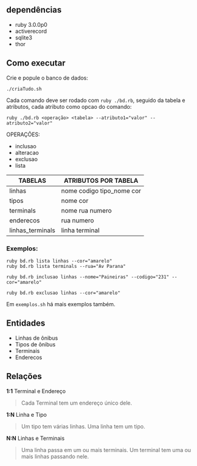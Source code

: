 ## dependências

- ruby 3.0.0p0
- activerecord
- sqlite3
- thor

## Como executar

Crie e popule o banco de dados:

```
./criaTudo.sh
```

Cada comando deve ser rodado com `ruby ./bd.rb`, seguido da tabela e atributos, cada atributo como opcao do comando:

```
ruby ./bd.rb <operação> <tabela> --atributo1="valor" --atributo2="valor"
```

OPERAÇÕES:

- inclusao
- alteracao
- exclusao
- lista

| TABELAS          | ATRIBUTOS POR TABELA      |
| ---------------- | ------------------------- |
| linhas           | nome codigo tipo_nome cor |
| tipos            | nome cor                  |
| terminals        | nome rua numero           |
| enderecos        | rua numero                |
| linhas_terminals | linha terminal            |

### Exemplos:

```
ruby bd.rb lista linhas --cor="amarelo"
ruby bd.rb lista terminals --rua="Av Parana"

ruby bd.rb inclusao linhas --nome="Paineiras" --codigo="231" --cor="amarelo"

ruby bd.rb exclusao linhas --cor="amarelo"
```

Em `exemplos.sh` há mais exemplos também.

## Entidades

- Linhas de ônibus
- Tipos de ônibus
- Terminais
- Enderecos

## Relações

**1:1** Terminal e Endereço

> Cada Terminal tem um endereço único dele.

**1:N** Linha e Tipo

> Um tipo tem várias linhas.
> Uma linha tem um tipo.

**N:N** Linhas e Terminais

> Uma linha passa em um ou mais terminais.
> Um terminal tem uma ou mais linhas passando nele.
